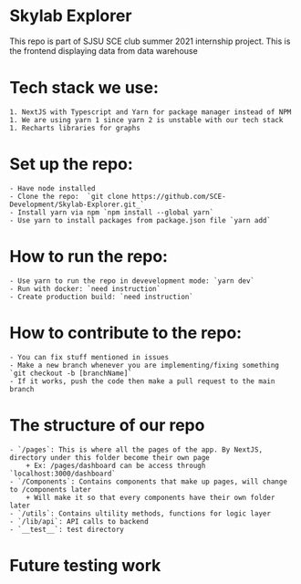 # Skylab Explorer
This repo is part of SJSU SCE club summer 2021 internship project. This is the frontend displaying data from data warehouse
# Tech stack we use:
    1. NextJS with Typescript and Yarn for package manager instead of NPM
    1. We are using yarn 1 since yarn 2 is unstable with our tech stack
    1. Recharts libraries for graphs
# Set up the repo:
    - Have node installed
    - Clone the repo:  `git clone https://github.com/SCE-Development/Skylab-Explorer.git_`
    - Install yarn via npm `npm install --global yarn`
    - Use yarn to install packages from package.json file `yarn add`
# How to run the repo:
    - Use yarn to run the repo in devevelopment mode: `yarn dev`
    - Run with docker: `need instruction`
    - Create production build: `need instruction`
# How to contribute to the repo:
    - You can fix stuff mentioned in issues
    - Make a new branch whenever you are implementing/fixing something `git checkout -b [branchName]`
    - If it works, push the code then make a pull request to the main branch
# The structure of our repo
    - `/pages`: This is where all the pages of the app. By NextJS, directory under this folder become their own page
        + Ex: /pages/dashboard can be access through `localhost:3000/dashboard`
    - `/Components`: Contains components that make up pages, will change to /components later
        + Will make it so that every components have their own folder later
    - `/utils`: Contains ultility methods, functions for logic layer
    - `/lib/api`: API calls to backend
    - `__test__`: test directory
    
# Future testing work


